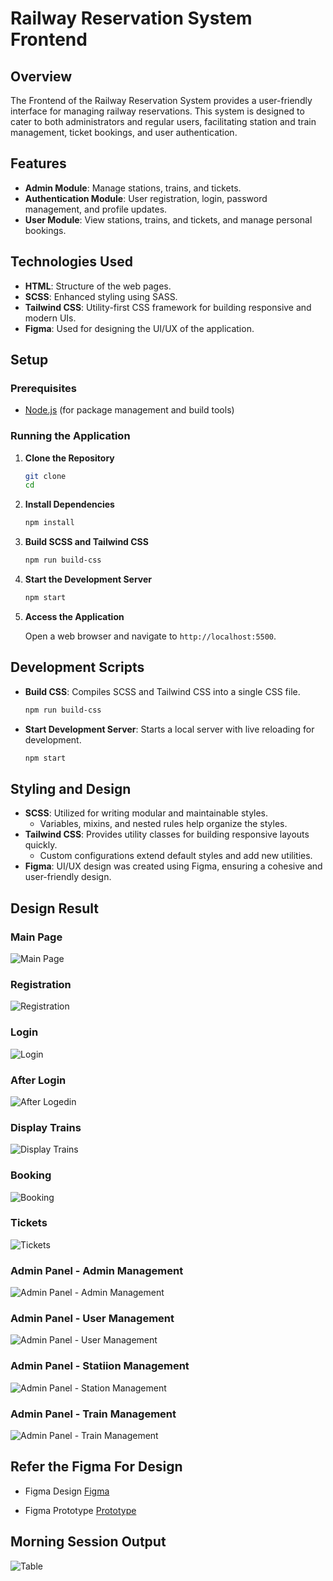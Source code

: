 # Railway Reservation System Frontend

## Overview

The Frontend of the Railway Reservation System provides a user-friendly interface for managing railway reservations. This system is designed to cater to both administrators and regular users, facilitating station and train management, ticket bookings, and user authentication.

## Features

- **Admin Module**: Manage stations, trains, and tickets.
- **Authentication Module**: User registration, login, password management, and profile updates.
- **User Module**: View stations, trains, and tickets, and manage personal bookings.

## Technologies Used

- **HTML**: Structure of the web pages.
- **SCSS**: Enhanced styling using SASS.
- **Tailwind CSS**: Utility-first CSS framework for building responsive and modern UIs.
- **Figma**: Used for designing the UI/UX of the application.

## Setup

### Prerequisites

- [Node.js](https://nodejs.org/en/download/) (for package management and build tools)

### Running the Application

1. **Clone the Repository**

   ```sh
   git clone
   cd
   ```

2. **Install Dependencies**

   ```sh
   npm install
   ```

3. **Build SCSS and Tailwind CSS**

   ```sh
   npm run build-css
   ```

4. **Start the Development Server**

   ```sh
   npm start
   ```

5. **Access the Application**

   Open a web browser and navigate to `http://localhost:5500`.

## Development Scripts

- **Build CSS**: Compiles SCSS and Tailwind CSS into a single CSS file.

  ```sh
  npm run build-css
  ```

- **Start Development Server**: Starts a local server with live reloading for development.

  ```sh
  npm start
  ```

## Styling and Design

- **SCSS**: Utilized for writing modular and maintainable styles.
  - Variables, mixins, and nested rules help organize the styles.
- **Tailwind CSS**: Provides utility classes for building responsive layouts quickly.
  - Custom configurations extend default styles and add new utilities.
- **Figma**: UI/UX design was created using Figma, ensuring a cohesive and user-friendly design.

## Design Result

### Main Page

![Main Page](/Results/Day%2043/Main%20Page.jpg)

### Registration

![Registration](/Results/Day%2043/Register.jpg)

### Login

![Login](/Results/Day%2043/Login.jpg)

### After Login

![After Logedin](/Results/Day%2043/Logined.jpg)

### Display Trains

![Display Trains](/Results/Day%2043/Display%20Trains.jpg)

### Booking

![Booking](/Results/Day%2043/Booking%20Page.jpg)

### Tickets

![Tickets](/Results/Day%2043/Tickets.jpg)

### Admin Panel - Admin Management

![Admin Panel - Admin Management](/Results/Day%2043/Admin%20pannel%20-%20Admin%20Management.jpg)

### Admin Panel - User Management

![Admin Panel - User Management](/Results//Day%2043/Admin%20pannel%20-%20User%20Management.jpg)

### Admin Panel - Statiion Management

![Admin Panel - Station Management](/Results//Day%2043/Add%20Station.jpg)

### Admin Panel - Train Management

![Admin Panel - Train Management](/Results//Day%2043/Admin%20pannel%20-%20Train.jpg)

## Refer the Figma For Design

- Figma Design [Figma](https://www.figma.com/design/7NBWnzgNAiH76oXtisReQM/Railway-Reservation-System?m=dev&node-id=0-1&t=uQrywYYUg9o9up4j-1)

- Figma Prototype [Prototype](https://www.figma.com/proto/7NBWnzgNAiH76oXtisReQM/Railway-Reservation-System?page-id=0%3A1&node-id=1-2&viewport=247%2C623%2C0.18&t=hNW3JHEfB1ZUzxXA-1&scaling=scale-down&content-scaling=fixed&starting-point-node-id=1%3A2)

## Morning Session Output

![Table](../Results/Day%2046/Table.png)
